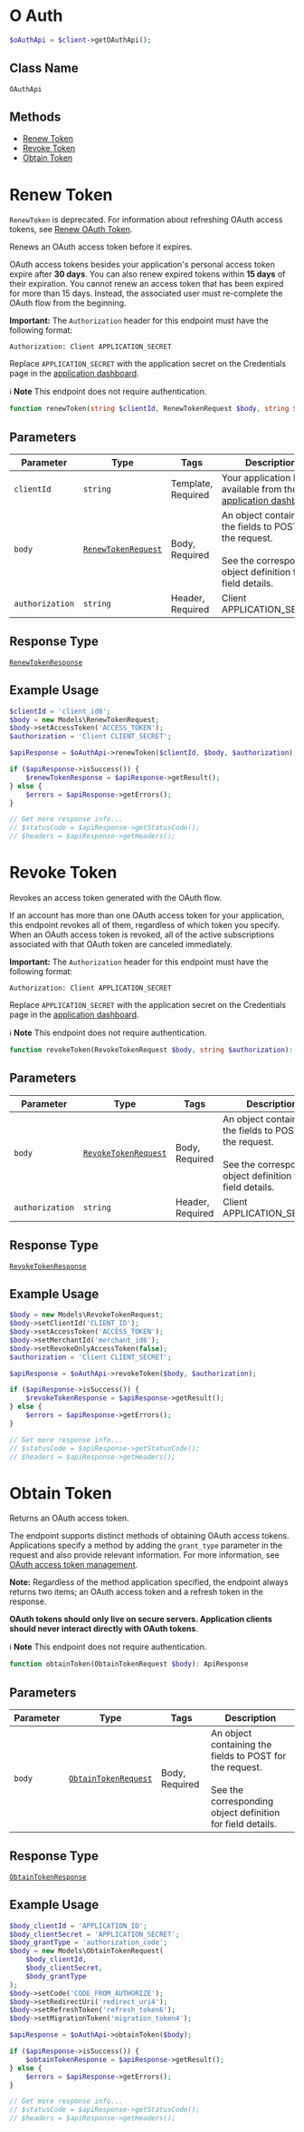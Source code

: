 # O Auth

```php
$oAuthApi = $client->getOAuthApi();
```

## Class Name

`OAuthApi`

## Methods

* [Renew Token](/doc/apis/o-auth.md#renew-token)
* [Revoke Token](/doc/apis/o-auth.md#revoke-token)
* [Obtain Token](/doc/apis/o-auth.md#obtain-token)


# Renew Token

`RenewToken` is deprecated. For information about refreshing OAuth access tokens, see
[Renew OAuth Token](https://developer.squareup.com/docs/oauth-api/cookbook/renew-oauth-tokens).

Renews an OAuth access token before it expires.

OAuth access tokens besides your application's personal access token expire after __30 days__.
You can also renew expired tokens within __15 days__ of their expiration.
You cannot renew an access token that has been expired for more than 15 days.
Instead, the associated user must re-complete the OAuth flow from the beginning.

__Important:__ The `Authorization` header for this endpoint must have the
following format:

```
Authorization: Client APPLICATION_SECRET
```

Replace `APPLICATION_SECRET` with the application secret on the Credentials
page in the [application dashboard](https://connect.squareup.com/apps).

:information_source: **Note** This endpoint does not require authentication.

```php
function renewToken(string $clientId, RenewTokenRequest $body, string $authorization): ApiResponse
```

## Parameters

| Parameter | Type | Tags | Description |
|  --- | --- | --- | --- |
| `clientId` | `string` | Template, Required | Your application ID, available from the [application dashboard](https://connect.squareup.com/apps). |
| `body` | [`RenewTokenRequest`](/doc/models/renew-token-request.md) | Body, Required | An object containing the fields to POST for the request.<br><br>See the corresponding object definition for field details. |
| `authorization` | `string` | Header, Required | Client APPLICATION_SECRET |

## Response Type

[`RenewTokenResponse`](/doc/models/renew-token-response.md)

## Example Usage

```php
$clientId = 'client_id8';
$body = new Models\RenewTokenRequest;
$body->setAccessToken('ACCESS_TOKEN');
$authorization = 'Client CLIENT_SECRET';

$apiResponse = $oAuthApi->renewToken($clientId, $body, $authorization);

if ($apiResponse->isSuccess()) {
    $renewTokenResponse = $apiResponse->getResult();
} else {
    $errors = $apiResponse->getErrors();
}

// Get more response info...
// $statusCode = $apiResponse->getStatusCode();
// $headers = $apiResponse->getHeaders();
```


# Revoke Token

Revokes an access token generated with the OAuth flow.

If an account has more than one OAuth access token for your application, this
endpoint revokes all of them, regardless of which token you specify. When an
OAuth access token is revoked, all of the active subscriptions associated
with that OAuth token are canceled immediately.

__Important:__ The `Authorization` header for this endpoint must have the
following format:

```
Authorization: Client APPLICATION_SECRET
```

Replace `APPLICATION_SECRET` with the application secret on the Credentials
page in the [application dashboard](https://connect.squareup.com/apps).

:information_source: **Note** This endpoint does not require authentication.

```php
function revokeToken(RevokeTokenRequest $body, string $authorization): ApiResponse
```

## Parameters

| Parameter | Type | Tags | Description |
|  --- | --- | --- | --- |
| `body` | [`RevokeTokenRequest`](/doc/models/revoke-token-request.md) | Body, Required | An object containing the fields to POST for the request.<br><br>See the corresponding object definition for field details. |
| `authorization` | `string` | Header, Required | Client APPLICATION_SECRET |

## Response Type

[`RevokeTokenResponse`](/doc/models/revoke-token-response.md)

## Example Usage

```php
$body = new Models\RevokeTokenRequest;
$body->setClientId('CLIENT_ID');
$body->setAccessToken('ACCESS_TOKEN');
$body->setMerchantId('merchant_id6');
$body->setRevokeOnlyAccessToken(false);
$authorization = 'Client CLIENT_SECRET';

$apiResponse = $oAuthApi->revokeToken($body, $authorization);

if ($apiResponse->isSuccess()) {
    $revokeTokenResponse = $apiResponse->getResult();
} else {
    $errors = $apiResponse->getErrors();
}

// Get more response info...
// $statusCode = $apiResponse->getStatusCode();
// $headers = $apiResponse->getHeaders();
```


# Obtain Token

Returns an OAuth access token.

The endpoint supports distinct methods of obtaining OAuth access tokens.
Applications specify a method by adding the `grant_type` parameter
in the request and also provide relevant information.
For more information, see [OAuth access token management](https://developer.squareup.com/docs/authz/oauth/how-it-works#oauth-access-token-management).

__Note:__ Regardless of the method application specified,
the endpoint always returns two items; an OAuth access token and
a refresh token in the response.

__OAuth tokens should only live on secure servers. Application clients
should never interact directly with OAuth tokens__.

:information_source: **Note** This endpoint does not require authentication.

```php
function obtainToken(ObtainTokenRequest $body): ApiResponse
```

## Parameters

| Parameter | Type | Tags | Description |
|  --- | --- | --- | --- |
| `body` | [`ObtainTokenRequest`](/doc/models/obtain-token-request.md) | Body, Required | An object containing the fields to POST for the request.<br><br>See the corresponding object definition for field details. |

## Response Type

[`ObtainTokenResponse`](/doc/models/obtain-token-response.md)

## Example Usage

```php
$body_clientId = 'APPLICATION_ID';
$body_clientSecret = 'APPLICATION_SECRET';
$body_grantType = 'authorization_code';
$body = new Models\ObtainTokenRequest(
    $body_clientId,
    $body_clientSecret,
    $body_grantType
);
$body->setCode('CODE_FROM_AUTHORIZE');
$body->setRedirectUri('redirect_uri4');
$body->setRefreshToken('refresh_token6');
$body->setMigrationToken('migration_token4');

$apiResponse = $oAuthApi->obtainToken($body);

if ($apiResponse->isSuccess()) {
    $obtainTokenResponse = $apiResponse->getResult();
} else {
    $errors = $apiResponse->getErrors();
}

// Get more response info...
// $statusCode = $apiResponse->getStatusCode();
// $headers = $apiResponse->getHeaders();
```

